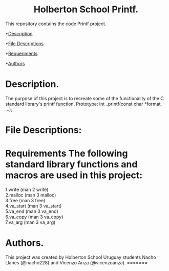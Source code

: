 <h1 align="center"> Holberton School Printf.</h1>
This repository contains the code Printf project. <br>

*[Description](#Description)

*[File Descriptions](#File-Descriptions)

*[Requeriments](#Requeriments) 

*[Authors](#Authors) <br>


<h1> Description. </h1>
The purpose of this project is to recreate some of the functionality of the C standard library's printf function. Prototype: int _printf(const char *format, ...); <br>
<h1> File Descriptions: </h1>


<h1> Requirements The following standard library functions and macros are used in this project:</h1>
1.write (man 2 write) <br>
2.malloc (man 3 malloc) <br>
3.free (man 3 free) <br>
4.va_start (man 3 va_start) <br>
5.va_end (man 3 va_end) <br>
6.va_copy (man 3 va_copy) <br>
7.va_arg (man 3 va_arg) <br>
<h1> Authors. </h1>
This project was created by Holberton School Uruguay students Nacho Llanes (@nacho228) and Vicenzo Anza (@vicenzoanza).
=======
